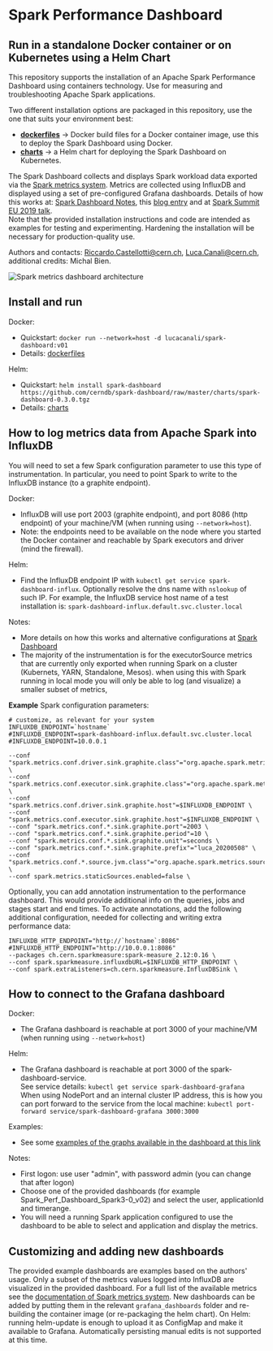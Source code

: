 # Spark Performance Dashboard
## Run in a standalone Docker container or on Kubernetes using a Helm Chart 

This repository supports the installation of an Apache Spark Performance Dashboard using containers technology.
Use for measuring and troubleshooting Apache Spark applications. 

Two different installation options are packaged in this repository, use the one that suits your environment best:
- [**dockerfiles**](dockerfiles) -> Docker build files for a Docker container image, use this to deploy the Spark Dashboard using Docker.
- [**charts**](charts) -> a Helm chart for deploying the Spark Dashboard on Kubernetes.

The Spark Dashboard collects and displays Spark workload data exported via the [Spark metrics system](https://spark.apache.org/docs/latest/monitoring.html#metrics).
Metrics are collected using InfluxDB and displayed using a set of pre-configured Grafana dashboards.
Details of how this works at: [Spark Dashboard Notes](https://github.com/LucaCanali/Miscellaneous/tree/master/Spark_Dashboard), 
this [blog entry](https://db-blog.web.cern.ch/blog/luca-canali/2019-02-performance-dashboard-apache-spark)
and at [Spark Summit EU 2019 talk](https://databricks.com/session_eu19/performance-troubleshooting-using-apache-spark-metrics).  
Note that the provided installation instructions and code are intended as examples for testing and experimenting. 
Hardening the installation will be necessary for production-quality use.

Authors and contacts: Riccardo.Castellotti@cern.ch, Luca.Canali@cern.ch, additional credits: Michal Bien.

![Spark metrics dashboard architecture](https://raw.githubusercontent.com/LucaCanali/Miscellaneous/master/Spark_Dashboard/images/Spark_metrics_dashboard_arch.PNG "Spark metrics dashboard architecture")

## Install and run

Docker:
 - Quickstart: `docker run --network=host -d lucacanali/spark-dashboard:v01`
 - Details: [dockerfiles](dockerfiles)

Helm:
 - Quickstart: `helm install spark-dashboard https://github.com/cerndb/spark-dashboard/raw/master/charts/spark-dashboard-0.3.0.tgz`
 - Details: [charts](charts)

## How to log metrics data from Apache Spark into InfluxDB

You will need to set a few Spark configuration parameter to use this type of instrumentation. 
In particular, you need to point Spark to write to the InfluxDB instance (to a graphite endpoint).  

Docker:
 - InfluxDB will use port 2003 (graphite endpoint), and port 8086 (http endpoint) of
   your machine/VM (when running using `--network=host`).
 - Note: the endpoints need to be available on the node where you started the Docker container and
   reachable by Spark executors and driver (mind the firewall). 

Helm:
 - Find the InfluxDB endpoint IP with `kubectl get service spark-dashboard-influx`. 
   Optionally resolve the dns name with `nslookup` of such IP.
   For example, the InfluxDB service host name of a test installation is: `spark-dashboard-influx.default.svc.cluster.local`  

Notes: 
- More details on how this works and alternative configurations at [Spark Dashboard](https://github.com/LucaCanali/Miscellaneous/tree/master/Spark_Dashboard)   
- The majority of the instrumentation is for the executorSource metrics that are currently only exported when running 
Spark on a cluster (Kubernets, YARN, Standalone, Mesos). when using this with Spark running in local mode you will only
be able to log (and visualize) a smaller subset of metrics, 

**Example** Spark configuration parameters:  

```
# customize, as relevant for your system
INFLUXDB_ENDPOINT=`hostname`
#INFLUXDB_ENDPOINT=spark-dashboard-influx.default.svc.cluster.local
#INFLUXDB_ENDPOINT=10.0.0.1

--conf "spark.metrics.conf.driver.sink.graphite.class"="org.apache.spark.metrics.sink.GraphiteSink" \
--conf "spark.metrics.conf.executor.sink.graphite.class"="org.apache.spark.metrics.sink.GraphiteSink" \
--conf "spark.metrics.conf.driver.sink.graphite.host"=$INFLUXDB_ENDPOINT \
--conf "spark.metrics.conf.executor.sink.graphite.host"=$INFLUXDB_ENDPOINT \
--conf "spark.metrics.conf.*.sink.graphite.port"=2003 \
--conf "spark.metrics.conf.*.sink.graphite.period"=10 \
--conf "spark.metrics.conf.*.sink.graphite.unit"=seconds \
--conf "spark.metrics.conf.*.sink.graphite.prefix"="luca_20200508" \
--conf "spark.metrics.conf.*.source.jvm.class"="org.apache.spark.metrics.source.JvmSource" \
--conf spark.metrics.staticSources.enabled=false \
```

Optionally, you can add annotation instrumentation to the performance dashboard. This would provide additional info
on the queries, jobs and stages start and end times. To activate annotations, add the following additional
configuration, needed for collecting and writing extra performance data:
```
INFLUXDB_HTTP_ENDPOINT="http://`hostname`:8086"
#INFLUXDB_HTTP_ENDPOINT="http://10.0.0.1:8086"
--packages ch.cern.sparkmeasure:spark-measure_2.12:0.16 \
--conf spark.sparkmeasure.influxdbURL=$INFLUXDB_HTTP_ENDPOINT \
--conf spark.extraListeners=ch.cern.sparkmeasure.InfluxDBSink \
```

## How to connect to the Grafana dashboard

Docker:
 - The Grafana dashboard is reachable at port 3000 of your machine/VM (when running using `--network=host`)

Helm:
 - The Grafana dashboard is reachable at port 3000 of the spark-dashboard-service.  
   See service details: `kubectl get service spark-dashboard-grafana`  
   When using NodePort and an internal cluster IP address, this is how you can port forward to the service from
   the local machine: `kubectl port-forward service/spark-dashboard-grafana 3000:3000`

Examples:
- See some [examples of the graphs available in the dashboard at this link](https://github.com/LucaCanali/Miscellaneous/tree/master/Spark_Dashboard#example-graphs)

Notes:
- First logon: use user "admin", with password admin (you can change that after logon)
- Choose one of the provided dashboards (for example Spark_Perf_Dashboard_Spark3-0_v02) and select the user,
  applicationId and timerange.
- You will need a running Spark application configured to use the dashboard to be able to select and application
  and display the metrics.
 
## Customizing and adding new dashboards 

The provided example dashboards are examples based on the authors' usage. Only a subset of the metrics values logged into 
InfluxDB are visualized in the provided dashboard.
For a full list of the available metrics see the
[documentation of Spark metrics system](https://github.com/apache/spark/blob/master/docs/monitoring.md#metrics).
New dashboards can be added by putting them in the relevant `grafana_dashboards` folder and re-building the container image
(or  re-packaging the helm chart).
On Helm: running helm-update is enough to upload it as ConfigMap and make it available to Grafana. 
Automatically persisting manual edits is not supported at this time.
